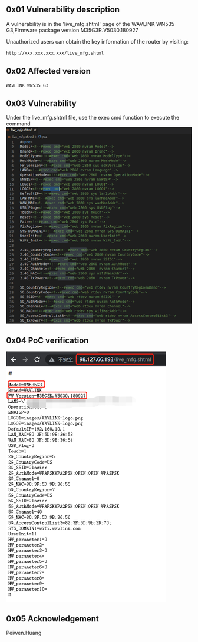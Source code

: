## 0x01 Vulnerability description

A vulnerability is in the 'live_mfg.shtml' page of the WAVLINK WN535 G3,Firmware package version M35G3R.V5030.180927

Unauthorized users can obtain the key information of the router by visiting: 

```
http://xxx.xxx.xxx.xxx/live_mfg.shtml
```

## 0x02 Affected version

```
WAVLINK WN535 G3
```

## 0x03 Vulnerability

Under the live_mfg.shtml file, use the exec cmd function to execute the command
![image-20220523171655790](https://github.com/pghuanghui/CVE_Request/raw/main/WAVLINK%20WN535%20G3__live_mfg.assets/image-20220523171655790.png)

## 0x04 PoC verification

![image-20220523171850455](https://github.com/pghuanghui/CVE_Request/raw/main/WAVLINK%20WN535%20G3__live_mfg.assets/image-20220523171850455.png)

## 0x05 	Acknowledgement

Peiwen.Huang
